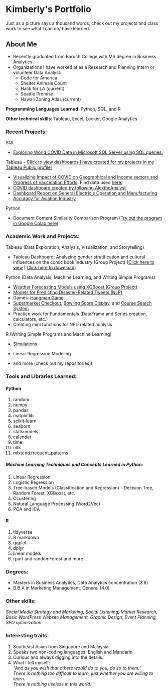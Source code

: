 # Kimberly's Portfolio 
Just as a picture says a thousand words, check out my projects and class work to see what I can do/ have learned.

## About Me
* Recently graduated from Baruch College with MS degree in Business Analytics
* Organizations I have worked at as a Research and Planning Intern or volunteer Data Analyst:
  * Code for America
  * Shelter Animals Count
  * Hack for LA (current)
  * Seattle Promise
  * Hawaii Zoning Atlas (current)

__Programming Languages Learned__: Python, SQL, and R

__Other technical skills__: Tableau, Excel, Looker, Google Analytics

### Recent Projects:
SQL
* [Exploring World COVID Data in Microsoft SQL Server using SQL queries.](https://github.com/kimberlytanyh/SQL_Exploring_COVIDdata.git)

Tableau - [Click to view dashboards I have created for my projects in my Tableau Public profile!](https://public.tableau.com/app/profile/kimberly.tan6429)

* [Visualizing Impact of COVID on Geographical and Income sectors and Progress of Vaccination Efforts](https://public.tableau.com/views/COVIDDashboardAdvanced/Story1?:language=en-US&:display_count=n&:origin=viz_share_link). Find data used [here.](https://github.com/kimberlytanyh/SQL_Exploring_COVIDdata.git)
* [COVID dashboard created by following AlextheAnalyst](https://public.tableau.com/app/profile/kimberly.tan6429/viz/BasicOurWorldinDataCOVIDDashboard06-23-2022/Dashboard1)
* [Dashboard Report on General Electric's Operation and Manufacturing Accuracy for Aviation Industry](https://public.tableau.com/app/profile/kimberly.tan6429/viz/GEManufacturingforAviationIndustryDashboard/Story1)

Python 

* Document Content Similarity Comparison Program ([Try out the program in Google Colab here](https://colab.research.google.com/drive/1aG5oLJ08buNVduYFCupAFBsiN5TrSaxm?usp=sharing))


### Academic Work and Projects:

Tableau (Data Exploration, Analysis, Visualization, and Storytelling)
* Tableau Dashboard: Analyzing gender stratification and cultural influences on the comic book industry (Group Project) ([Click here to view](https://kimberlytanyh.wixsite.com/portfolio/tableau) | [Click here to download](https://github.com/kimberlytanyh/Tableau-Dashboard-on-Comic-Industry.git))

Python (Data Analysis, Machine Learning, and Writing Simple Programs)
* [Weather Forecasting Models using XGBoost (Group Project)](https://github.com/kimberlytanyh/Weather_Prediction_Project.git)
* [Models for Predicting Disaster-Related Tweets (NLP)](https://github.com/kimberlytanyh/NLP-Project.git)
* Games: [Hangman Game](https://github.com/kimberlytanyh/Hangman_Game.git)
* [Supermarket Checkout](https://github.com/kimberlytanyh/Supermarket_Checkout_Program.git), [Bowling Score Display](https://github.com/kimberlytanyh/Who_Won_the_Game.git), and [Course Search System](https://github.com/kimberlytanyh/Basic_Course_Lookup_System.git)
* Practice work for Fundamentals (DataFrame and Series creation, calculators, etc.)
* Creating mini functions for NPL-related analysis

R (Writing Simple Programs and Machine Learning)
* [Simulations](https://github.com/kimberlytanyh/Calculating_Probability_with_Simulations.git)
* Linear Regression Modeling

* and more (check out my repositories)!

### Tools and Libraries Learned: 
#### Python
1. random
2. numpy 
3. pandas
4. matplotlib
5. scikit-learn
6. seaborn 
7. statsmodels
8. calendar
9. time
10. nltk
11. mlxtend.frequent_patterns

##### Machine Learning Techniques and Concepts Learned in Python:
1. Linear Regression
2. Logistic Regression
3. Tree-based Models (Classification and Regression) - Decision Tree, Random Forest, XGBoost, etc.
4. CLustering
5. Natural Language Processing (Word2Vec)
6. PCA and ICA

#### R
1. tidyverse 
2. R markdown
3. ggplot
4. dplyr
5. linear models
6. rpart and randomForest
and more...

### Degrees: 
* Masters in Business Analytics, Data Analytics concentration (3.8)
* B.B.A in Marketing Management, General (4.0) 

### Other skills:  
_Social Media Strategy and Marketing, Social Listening, Market Research, Basic WordPress Website Management, Graphic Design, Event Planning, SEO optimization_  

### Interesting traits:
1. Southeast Asian from Singapore and Malaysia
2. Speaks two non-coding languages: English and Mandarin
3. Curious and always digging into the details. 
4. What I tell myself:  
_“And as you wish that others would do to you, do so to them.”_   
_There is nothing too difficult to learn, just whether you are willing to learn._  
_There is nothing useless in this world._  
